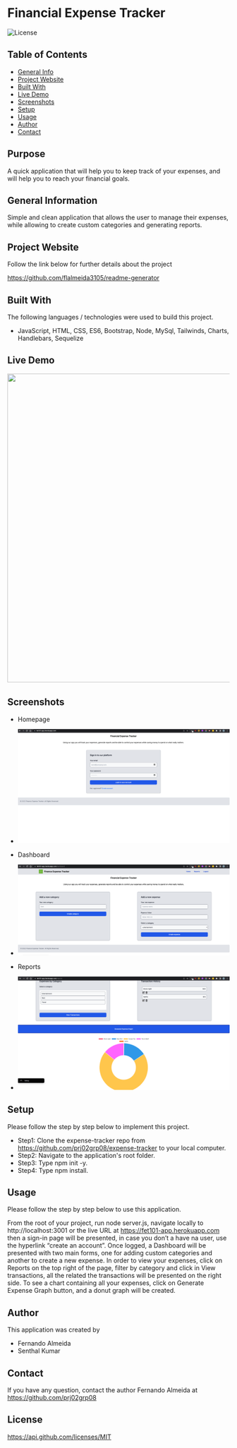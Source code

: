 
# Financial Expense Tracker 

![License](https://img.shields.io/badge/License-MIT-orange.svg?style=plastic&logo=appveyor)

## Table of Contents
* [General Info](#general-information)
* [Project Website](#project-website)
* [Built With](#Built-With)
* [Live Demo](#live-demo)
* [Screenshots](#screenshots)
* [Setup](#setup)
* [Usage](#usage)
* [Author](#author)
* [Contact](#Contact)

## Purpose
A quick application that will help you to keep track of your expenses, and will help you to reach your financial goals. 

## General Information
Simple and clean application that allows the user to manage their expenses, while allowing to create custom categories and generating reports. 

## Project Website
Follow the link below for further details about the project 

https://github.com/flalmeida3105/readme-generator 


## Built With
The following languages / technologies were used to build this project. 

*  JavaScript, HTML, CSS, ES6, Bootstrap, Node, MySql, Tailwinds, Charts, Handlebars, Sequelize 


## Live Demo
 <img src="./public//assets/images/mydemo.gif" width="960" height="700"> 


## Screenshots

* Homepage
- ![Alt text](./public/assets/images/homepage.jpeg)

* Dashboard
- ![Alt text](./public/assets/images/dashboard.png)

* Reports
- ![Alt text](./public/assets/images/reports.png)

## Setup
Please follow the step by step below to implement this project. 

* Step1: Clone the expense-tracker repo from https://github.com/prj02grp08/expense-tracker to your local computer. <br> 
* Step2: Navigate to the application's root folder. <br> 
* Step3: Type npm init -y. <br> 
* Step4: Type npm install. <br>  


## Usage
Please follow the step by step below to use this application. 

From the root of your project, run node server.js, navigate locally to http://localhost:3001 or the live URL at https://fet101-app.herokuapp.com  then a sign-in page will be presented, in case you don’t a have na user, use the hyperlink “create an account”. Once logged, a Dashboard will be presented with two main forms, one for adding custom categories and another to create a new expense. In order to view your expenses, click on Reports on the top right of the page, filter by category and click in View transactions, all the related the transactions will be presented on the right side. To see a chart containing all your expenses, click on Generate Expense Graph button, and a donut graph will be created.  


## Author
This application was created by 
* Fernando Almeida
* Senthal Kumar

## Contact
If you have any question, contact the author Fernando Almeida at https://github.com/prj02grp08

## License
 https://api.github.com/licenses/MIT
